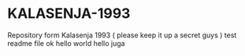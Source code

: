 # KALASENJA-1993
Repository form Kalasenja 1993 ( please keep it up a secret guys )
test readme file ok
hello world 
hello juga
